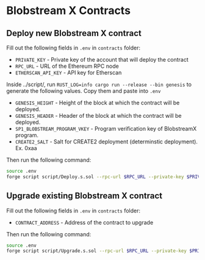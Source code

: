 # Blobstream X Contracts

## Deploy new Blobstream X contract

Fill out the following fields in `.env` in `contracts` folder:

- `PRIVATE_KEY` - Private key of the account that will deploy the contract
- `RPC_URL` - URL of the Ethereum RPC node
- `ETHERSCAN_API_KEY` - API key for Etherscan

Inside ../script/, run `RUST_LOG=info cargo run --release --bin genesis` to generate the following values. Copy them and paste into `.env`
- `GENESIS_HEIGHT` - Height of the block at which the contract will be deployed.
- `GENESIS_HEADER` - Header of the block at which the contract will be deployed.
- `SP1_BLOBSTREAM_PROGRAM_VKEY` - Program verification key of BlobstreamX program.
- `CREATE2_SALT` - Salt for CREATE2 deployment (determinstic deployment). Ex. 0xaa

Then run the following command:

```bash
source .env
forge script script/Deploy.s.sol --rpc-url $RPC_URL --private-key $PRIVATE_KEY --broadcast --verify --verifier etherscan --etherscan-api-key $ETHERSCAN_API_KEY
```

## Upgrade existing Blobstream X contract

Fill out the following fields in `.env` in `contracts` folder:

- `CONTRACT_ADDRESS` - Address of the contract to upgrade

Then run the following command:

```bash
source .env
forge script script/Upgrade.s.sol --rpc-url $RPC_URL --private-key $PRIVATE_KEY --broadcast --verify --verifier etherscan --etherscan-api-key $ETHERSCAN_API_KEY
```
